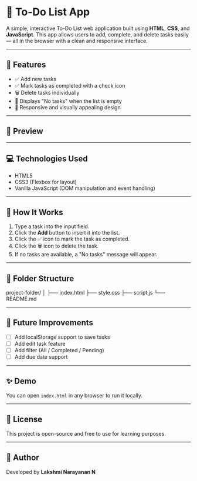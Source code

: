 # 📝 To-Do List App

A simple, interactive To-Do List web application built using **HTML**, **CSS**, and **JavaScript**. This app allows users to add, complete, and delete tasks easily — all in the browser with a clean and responsive interface.

---

## 🚀 Features

- ✅ Add new tasks
- ✅ Mark tasks as completed with a check icon
- 🗑 Delete tasks individually
- 📌 Displays "No tasks" when the list is empty
- 🎨 Responsive and visually appealing design

---

## 📸 Preview


---

## 💻 Technologies Used

- HTML5
- CSS3 (Flexbox for layout)
- Vanilla JavaScript (DOM manipulation and event handling)

---

## 🧠 How It Works

1. Type a task into the input field.
2. Click the **Add** button to insert it into the list.
3. Click the ✅ icon to mark the task as completed.
4. Click the 🗑 icon to delete the task.
5. If no tasks are available, a "No tasks" message will appear.

---

## 📂 Folder Structure

project-folder/
│
├── index.html
├── style.css
├── script.js
└── README.md


---

## 📌 Future Improvements

- [ ] Add localStorage support to save tasks
- [ ] Add edit task feature
- [ ] Add filter (All / Completed / Pending)
- [ ] Add due date support

---

## ✨ Demo

You can open `index.html` in any browser to run it locally.

---

## 📃 License

This project is open-source and free to use for learning purposes.

---

## 🙌 Author

Developed by **Lakshmi Narayanan N**
